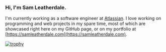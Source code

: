 ### Hi, I'm Sam Leatherdale.

I'm currently working as a software engineer at [Atlassian](https://github.com/atlassian). I love working on programming and web projects in my spare time, most of which are showcased right here on my GitHub page, or on my portfolio at [https://samleatherdale.com](https://samleatherdale.com).

[![trophy](https://github-profile-trophy.vercel.app/?username=samleatherdale&theme=monokai&column=6&row=1)](https://github.com/ryo-ma/github-profile-trophy)
